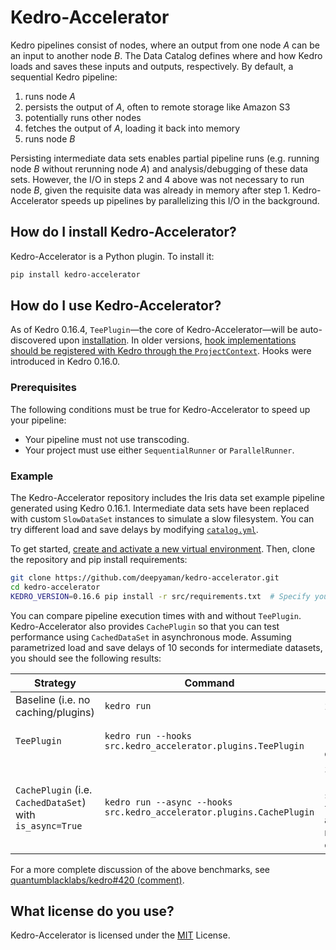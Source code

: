# Kedro-Accelerator

Kedro pipelines consist of nodes, where an output from one node _A_ can be an input to another node _B_. The Data Catalog defines where and how Kedro loads and saves these inputs and outputs, respectively. By default, a sequential Kedro pipeline:

1. runs node _A_
2. persists the output of _A_, often to remote storage like Amazon S3
3. potentially runs other nodes
4. fetches the output of _A_, loading it back into memory
5. runs node _B_

Persisting intermediate data sets enables partial pipeline runs (e.g. running node _B_ without rerunning node _A_) and analysis/debugging of these data sets. However, the I/O in steps 2 and 4 above was not necessary to run node _B_, given the requisite data was already in memory after step 1. Kedro-Accelerator speeds up pipelines by parallelizing this I/O in the background.

## How do I install Kedro-Accelerator?

Kedro-Accelerator is a Python plugin. To install it:

```bash
pip install kedro-accelerator
```

## How do I use Kedro-Accelerator?

As of Kedro 0.16.4, `TeePlugin`—the core of Kedro-Accelerator—will be auto-discovered upon [installation](https://github.com/deepyaman/kedro-accelerator/blob/v0.1.0/README.md#how-do-i-install-kedro-accelerator). In older versions, [hook implementations should be registered with Kedro through the `ProjectContext`](https://kedro.readthedocs.io/en/0.16.3/04_user_guide/15_hooks.html#registering-your-hook-implementations-with-kedro). Hooks were introduced in Kedro 0.16.0.

### Prerequisites

The following conditions must be true for Kedro-Accelerator to speed up your pipeline:

- Your pipeline must not use transcoding.
- Your project must use either `SequentialRunner` or `ParallelRunner`.

### Example

The Kedro-Accelerator repository includes the Iris data set example pipeline generated using Kedro 0.16.1. Intermediate data sets have been replaced with custom `SlowDataSet` instances to simulate a slow filesystem. You can try different load and save delays by modifying [`catalog.yml`](https://github.com/deepyaman/kedro-accelerator/blob/v0.1.0/conf/base/catalog.yml).

To get started, [create and activate a new virtual environment](https://kedro.readthedocs.io/en/0.16.6/02_get_started/01_prerequisites.html#virtual-environments). Then, clone the repository and pip install requirements:

```bash
git clone https://github.com/deepyaman/kedro-accelerator.git
cd kedro-accelerator
KEDRO_VERSION=0.16.6 pip install -r src/requirements.txt  # Specify your desired Kedro version.
```

You can compare pipeline execution times with and without `TeePlugin`. Kedro-Accelerator also provides `CachePlugin` so that you can test performance using `CachedDataSet` in asynchronous mode. Assuming parametrized load and save delays of 10 seconds for intermediate datasets, you should see the following results:

| Strategy                                                  | Command                                                               | Total time                                                                  | Log                                                                                |
| --------------------------------------------------------- | --------------------------------------------------------------------- | --------------------------------------------------------------------------- | ---------------------------------------------------------------------------------- |
| Baseline (i.e. no caching/plugins)                        | `kedro run`                                                           | 2 minutes                                                                   | [Log](https://github.com/quantumblacklabs/kedro/issues/420#issuecomment-658320262) |
| `TeePlugin`                                               | `kedro run --hooks src.kedro_accelerator.plugins.TeePlugin`           | 10 seconds (saving all outputs)                                             | [Log](https://github.com/quantumblacklabs/kedro/issues/420#issuecomment-658323282) |
| `CachePlugin` (i.e. `CachedDataSet`) with `is_async=True` | `kedro run --async --hooks src.kedro_accelerator.plugins.CachePlugin` | 30 seconds (saving `split_data`, `train_model`, and `predict` node outputs) | [Log](https://github.com/quantumblacklabs/kedro/issues/420#issuecomment-658331422) |

For a more complete discussion of the above benchmarks, see [quantumblacklabs/kedro#420 (comment)](https://github.com/quantumblacklabs/kedro/issues/420#issuecomment-658320132).

## What license do you use?

Kedro-Accelerator is licensed under the [MIT](https://github.com/deepyaman/kedro-accelerator/blob/v0.1.0/LICENSE) License.
